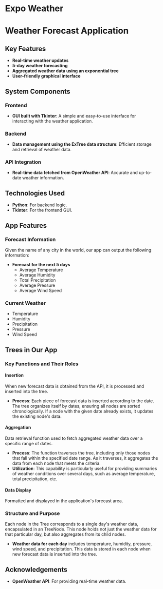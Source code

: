 # Expo Weather
 
# Weather Forecast Application


## Key Features

- **Real-time weather updates**
- **5-day weather forecasting**
- **Aggregated weather data using an exponential tree**
- **User-friendly graphical interface**

## System Components

### Frontend
- **GUI built with Tkinter**: A simple and easy-to-use interface for interacting with the weather application.

### Backend
- **Data management using the ExTree data structure**: Efficient storage and retrieval of weather data.

### API Integration
- **Real-time data fetched from OpenWeather API**: Accurate and up-to-date weather information.


## Technologies Used

- **Python**: For backend logic.
- **Tkinter**: For the frontend GUI.

## App Features

### Forecast Information
Given the name of any city in the world, our app can output the following information:

- **Forecast for the next 5 days**
  - Average Temperature
  - Average Humidity
  - Total Precipitation
  - Average Pressure
  - Average Wind Speed

### Current Weather
- Temperature
- Humidity
- Precipitation
- Pressure
- Wind Speed

## Trees in Our App

### Key Functions and Their Roles

#### Insertion
When new forecast data is obtained from the API, it is processed and inserted into the tree.

- **Process**: Each piece of forecast data is inserted according to the date. The tree organizes itself by dates, ensuring all nodes are sorted chronologically. If a node with the given date already exists, it updates the existing node's data.

#### Aggregation
Data retrieval function used to fetch aggregated weather data over a specific range of dates.

- **Process**: The function traverses the tree, including only those nodes that fall within the specified date range. As it traverses, it aggregates the data from each node that meets the criteria.
- **Utilization**: This capability is particularly useful for providing summaries of weather conditions over several days, such as average temperature, total precipitation, etc.

#### Data Display
Formatted and displayed in the application's forecast area.

### Structure and Purpose

Each node in the Tree corresponds to a single day's weather data, encapsulated in an TreeNode. This node holds not just the weather data for that particular day, but also aggregates from its child nodes.

- **Weather data for each day** includes temperature, humidity, pressure, wind speed, and precipitation. This data is stored in each node when new forecast data is inserted into the tree.

## Acknowledgements

- **OpenWeather API**: For providing real-time weather data.
